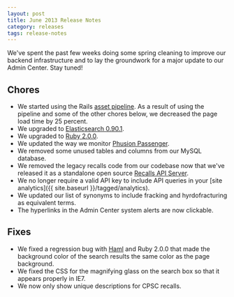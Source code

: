 ```yaml
---
layout: post
title: June 2013 Release Notes
category: releases
tags: release-notes
---
```


We've spent the past few weeks doing some spring cleaning to improve our backend infrastructure and to lay the groundwork for a major update to our Admin Center. Stay tuned!

## Chores

* We started using the Rails [asset pipeline](http://guides.rubyonrails.org/asset_pipeline.html). As a result of using the pipeline and some of the other chores below, we decreased the page load time by 25 percent.
* We upgraded to [Elasticsearch 0.90.1](http://www.elasticsearch.org/blog/0-90-1-released/).
* We upgraded to [Ruby 2.0.0](https://www.ruby-lang.org/en/news/2013/05/14/ruby-2-0-0-p195-is-released/).
* We updated the way we monitor [Phusion Passenger](http://blog.phusion.nl/category/passenger/phusion-passenger-4/).
* We removed some unused tables and columns from our MySQL database.
* We removed the legacy recalls code from our codebase now that we've released it as a standalone open source [Recalls API Server](https://github.com/GSA/recalls_api).
* We no longer require a valid API key to include API queries in your [site analytics]({{ site.baseurl }}/tagged/analytics).
* We updated our list of synonyms to include fracking and hyrdofracturing as equivalent terms.
* The hyperlinks in the Admin Center system alerts are now clickable.

## Fixes

* We fixed a regression bug with [Haml](https://github.com/haml) and Ruby 2.0.0 that made the background color of the search results the same color as the page background.
* We fixed the CSS for the magnifying glass on the search box so that it appears properly in IE7.
* We now only show unique descriptions for CPSC recalls.